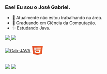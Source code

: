 ### Eae! Eu sou o José Gabriel.

- 🔭 Atualmente não estou trabalhando na área.
- 🌱 Graduando em Ciência da Computação.
- ✨ Estudando Java.

<div>
  <a href="https://github.com/gab-rod">
  <img height="130em" src="https://github-readme-stats.vercel.app/api?username=gab-rod&show_icons=true&theme=midnight-purple&include_all_commits=true&count_private=true"/>
  <img height="130em" src="https://github-readme-stats.vercel.app/api/top-langs/?username=gab-rod&layout=compact&langs_count=7&theme=midnight-purple"/>
</div>
  
  <div style="display: inline_block"><br>
   <img align="center" alt="Gab-JAVA" height="30" width="40" src="https://cdn.jsdelivr.net/gh/devicons/devicon/icons/java/java-original.svg">
   <img align="center" alt="Gab-HTML" height="30" width="40" src="https://raw.githubusercontent.com/devicons/devicon/master/icons/html5/html5-original.svg">
  </div>
  
  ##
  
 <div>
  <a href="https://instagram.com/_gabriel.77" target="_blank"><img src="https://img.shields.io/badge/-Instagram-%23E4405F?style=for-the-badge&logo=instagram&logoColor=white" target="_blank"></a>
 <a href="www.linkedin.com/in/josegabrielrod" target="_blank"><img src="https://img.shields.io/badge/LinkedIn-0077B5?style=for-the-badge&logo=linkedin&logoColor=white" target="_blank"></a> 
</div>
  
